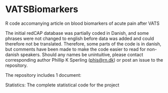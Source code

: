 # VATSBiomarkers
R code accomanying article on blood biomarkers of acute pain after VATS

The initial redCAP database was partially coded in Danish, and some phrases were not changed to english before data was added and could therefore not be translated. Therefore, some parts of the code is in danish, but comments have been made to make the code easier to read for non-danish speakers. Should any names be unintuitive, please contact corresponding author Phillip K Sperling (phis@rn.dk) or post an issue to the repository.

The repository includes 1 document:

Statistics: The complete statistical code for the project
